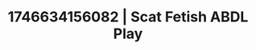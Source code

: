 ---
categories:
- Fantasy surrender
- Alt aesthetic girls
- Intimate rebellion
- Erotic audiobooks
- AI-generated
- Dreamy pleasure
- ASMR
- Cosplay
image: /assets/images/1746634156082.jpg
layout: post
seo:
  description: Featured content with artistic Scat Fetish, ABDL Play. HD images available.
  keywords: Scat Fetish, ABDL Play
  og_image: /assets/images/1746634156082.jpg
  schema_type: VisualArtwork
tags:
- ABDL Play
- Scat Fetish
- '#1746634156082'
title: 1746634156082 | Scat Fetish ABDL Play
---